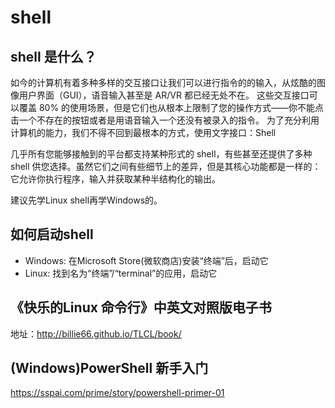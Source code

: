 # shell

## shell 是什么？

如今的计算机有着多种多样的交互接口让我们可以进行指令的的输入，从炫酷的图像用户界面（GUI），语音输入甚至是 AR/VR 都已经无处不在。 这些交互接口可以覆盖 80% 的使用场景，但是它们也从根本上限制了您的操作方式——你不能点击一个不存在的按钮或者是用语音输入一个还没有被录入的指令。 为了充分利用计算机的能力，我们不得不回到最根本的方式，使用文字接口：Shell

几乎所有您能够接触到的平台都支持某种形式的 shell，有些甚至还提供了多种 shell 供您选择。虽然它们之间有些细节上的差异，但是其核心功能都是一样的：它允许你执行程序，输入并获取某种半结构化的输出。

建议先学Linux shell再学Windows的。

## 如何启动shell

- Windows: 在Microsoft Store(微软商店)安装“终端”后，启动它
- Linux: 找到名为“终端”/“terminal”的应用，启动它

## 《快乐的Linux 命令行》中英文对照版电子书

地址：<http://billie66.github.io/TLCL/book/>

## (Windows)PowerShell 新手入门

<https://sspai.com/prime/story/powershell-primer-01>